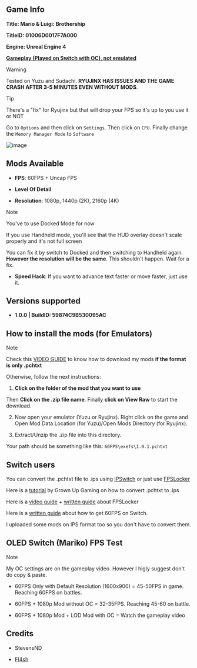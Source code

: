## Game Info

**Title: Mario & Luigi: Brothership**

**TitleID: 01006D0017F7A000**

**Engine: Unreal Engine 4**

**[Gameplay (Played on Switch with OC), not emulated](https://youtu.be/Zv86U-uWU2w?si=RIgaQfdcs2PbSx_k)**

> [!WARNING]
Tested on Yuzu and Sudachi. **RYUJINX HAS ISSUES AND THE GAME CRASH AFTER 3-5 MINUTES EVEN WITHOUT MODS**.

> [!TIP]
There's a "fix" for Ryujinx but that will drop your FPS so it's up to you use it or NOT

Go to `Options` and then click on `Settings`. Then click on `CPU`. Finally change the `Memory Manager Mode` to `Software`

![image](https://i.gyazo.com/4a85f5cd3c4931cf5b56c7ab102f19d1.png)

## Mods Available

- **FPS**: 60FPS + Uncap FPS

- **Level Of Detail**

- **Resolution**: 1080p, 1440p (2K), 2160p (4K)

> [!NOTE]
You've to use Docked Mode for now

If you use Handheld mode, you'll see that the HUD overlay doesn't scale properly and it's not full screen

You can fix it by switch to Docked and then switching to Handheld again. **However the resolution will be the same**. This shouldn't happen. Wait for a fix.

- **Speed Hack**: If you want to advance text faster or move faster, just use it.

## Versions supported

- **1.0.0 | BuildID: 59874C9B530095AC**

## How to install the mods (for Emulators)

> [!NOTE]
Check this [VIDEO GUIDE](https://youtu.be/ij5fLfaZAWc?si=kBf1FVzheZY5SMgz) to know how to download my mods **if the format is only .pchtxt**

Otherwise, follow the next instructions:

1. **Click on the folder of the mod that you want to use**

Then **Click on the .zip file name**. Finally **click on View Raw** to start the download.

2. Now open your emulator (Yuzu or Ryujinx). Right click on the game and Open Mod Data Location (for Yuzu)/Open Mods Directory (for Ryujinx).

3. Extract/Unzip the .zip file into this directory.

Your path should be something like this: `60FPS\exefs\1.0.1.pchtxt`

## Switch users

You can convert  the .pchtxt file to .ips using [IPSwitch](https://github.com/3096/ipswitch) or just use [FPSLocker](https://github.com/masagrator/FPSLocker)

Here is a [tutorial](https://youtu.be/m-V6Rs2sm9w?si=-b10u6yv0dhih5Kk) by Grown Up Gaming on how to convert .pchtxt to .ips

Here is a [video guide](https://youtu.be/0X5g6HF7LB4?si=n-UtFAEAj2VtjEQQ) + [written guide](https://rentry.co/NSwitch60FPSLockerGuide) about FPSLocker

Here is a [written guide](https://rentry.co/howtoget60fps) about how to get 60FPS on Switch.

I uploaded some mods on IPS format too so you don't have to convert them.

## OLED Switch (Mariko) FPS Test

> [!NOTE]
My OC settings are on the gameplay video. However I higly suggest don't do copy & paste.

- 60FPS Only with Default Resolution (1600x900) = 45-50FPS in game. Reaching 60FPS on battles.

- 60FPS + 1080p Mod without OC =  32-35FPS. Reaching 45-60 on battle.

- 60FPS + 1080p Mod + LOD Mod with OC = Watch the gameplay video

## Credits 

- StevensND

- [Fl4sh](https://github.com/Fl4sh9174/Switch-Ultrawide-Mods)